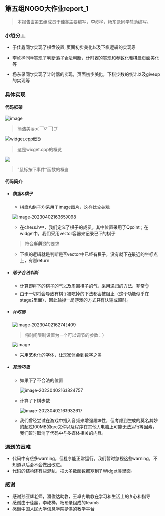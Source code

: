 ## 第五组NOGO大作业report_1

> 本报告由第五组成员于佳鑫主要编写，李屹桦，杨东录同学辅助编写。

### 小组分工

* 于佳鑫同学实现了棋盘设置, 页面初步美化以及下棋逻辑的实现等

* 李屹桦同学实现了判断落子合法判断，计时器的实现和参数化和棋盘页面美化等

* 杨东录同学实现了计时器的实现，页面初步美化，下棋步数的统计以及giveup的实现等

### 具体实现
#### 代码框架

![image](https://github.com/Liyh04/2205/blob/main/image_in_md/%E5%B1%8F%E5%B9%95%E6%88%AA%E5%9B%BE%202023-04-02%20154924.png)

> 简洁美丽o(*￣▽￣*)ブ

![widget.cpp概览](https://github.com/Liyh04/2205/blob/main/image_in_md/%E5%B1%8F%E5%B9%95%E6%88%AA%E5%9B%BE%202023-04-02%20220225.png)

> 这是widget.cpp的概览

![](https://github.com/Liyh04/2205/blob/main/image_in_md/%E5%B1%8F%E5%B9%95%E6%88%AA%E5%9B%BE%202023-04-02%20220348.png)

> ”鼠标按下事件“函数的概览

#### 代码简介

* ##### 棋盘&棋子

  * 棋盘和棋子均采用了image图片，这样比较美观

   ![image-20230402163659098](https://github.com/Liyh04/2205/blob/main/image_in_md/%E5%B1%8F%E5%B9%95%E6%88%AA%E5%9B%BE%202023-04-02%20163626.png)

  * 在chess.h中，我们定义了棋子的成员，其中位置采用了Qpoint；在widget中，我们采用vector容器来记录已下的棋子

  > 符合***低耦合***的要求

  * 下棋的逻辑就是判断是否vector中已经有棋子，没有就下在最近的坐标点上，有则return

* ##### 落子合法判断

  * 计算即将下的棋子的气以及周围棋子的气，采用递归的方法，非常👌
  * 由于一切将会导致有棋子被吃掉的下法都会被阻止（这个功能似乎在stage2里面），因此输掉一局游戏的方式只有认输或超时。

* ##### 计时器

  ![image-20230402162742409](https://github.com/Liyh04/2205/blob/main/image_in_md/%E5%B1%8F%E5%B9%95%E6%88%AA%E5%9B%BE%202023-04-02%20164019.png)

  > 将时间限制设置为一个可以调节的参数：）

  ![image](https://github.com/Liyh04/2205/blob/main/image_in_md/%E5%B1%8F%E5%B9%95%E6%88%AA%E5%9B%BE%202023-04-02%20162732.png)

  * 采用艺术化的字体，让玩家体会到数字之美

* ##### 其他巧思

  * 如果下了不合法的位置

    ![image-20230402163824757](https://github.com/Liyh04/2205/blob/main/image_in_md/%E5%B1%8F%E5%B9%95%E6%88%AA%E5%9B%BE%202023-04-02%20163615.png)

  * 计算了下棋步数

    ![image-20230402163932617](https://github.com/Liyh04/2205/blob/main/image_in_md/%E5%B1%8F%E5%B9%95%E6%88%AA%E5%9B%BE%202023-04-02%20163642.png)
    
  * 我们曾经尝试在游戏中插入音频来增强趣味性，但考虑到生成的莫名其妙的超过100MB的qrc文件以及程序在其他人电脑上可能无法运行等因素，我们暂时取消了代码中与多媒体相关的内容。

### 遇到的困难

* 代码中有很多warning，但程序能正常运行，我们暂时忽视这些warning，不知道以后会不会做出改进。
* 代码的结构还有些混乱，把大多数函数都塞到了Widget类里面。

### 感谢

* 感谢孙亚辉老师，潘俊达助教，王卓冉助教在学习和生活上的关心和指导
* 感谢由于佳鑫，李屹桦，杨东录组成的team5
* 感谢中国人民大学信息学院提供的教学平台





